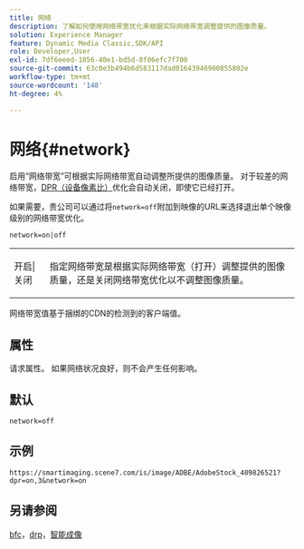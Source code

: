 ```yaml
---
title: 网络
description: 了解如何使用网络带宽优化来根据实际网络带宽调整提供的图像质量。
solution: Experience Manager
feature: Dynamic Media Classic,SDK/API
role: Developer,User
exl-id: 7df6eeed-1856-40e1-bd5d-8f06efc7f700
source-git-commit: 63c0e3b494b6d583117dad01643946900855802e
workflow-type: tm+mt
source-wordcount: '148'
ht-degree: 4%

---
```


# 网络{#network}

启用“网络带宽”可根据实际网络带宽自动调整所提供的图像质量。 对于较差的网络带宽，[DPR（设备像素比）](/help/aem-is-ir-api/is-api/http-ref/image-serving-api-ref/c-http-protocol-reference/c-command-reference/r-dpr.md)优化会自动关闭，即使它已经打开。

如果需要，贵公司可以通过将`network=off`附加到映像的URL来选择退出单个映像级别的网络带宽优化。

`network=on|off`

<table id="simpletable_2D23B1B282CD4216AB5BE7E7430D1B3F"> 
 <tr class="strow"> 
  <td class="stentry"> <p> <span class="codeph">开启|关闭</span> </p> </td> 
  <td class="stentry"> <p>指定网络带宽是根据实际网络带宽（打开）调整提供的图像质量，还是关闭网络带宽优化以不调整图像质量。</p> </td> 
 </tr> 
</table>

网络带宽值基于捆绑的CDN的检测到的客户端值。

## 属性

请求属性。 如果网络状况良好，则不会产生任何影响。

## 默认

`network=off`

## 示例

`https://smartimaging.scene7.com/is/image/ADBE/AdobeStock_409826521?dpr=on,3&network=on`

## 另请参阅

[bfc](/help/aem-is-ir-api/is-api/http-ref/image-serving-api-ref/c-http-protocol-reference/c-command-reference/r-bfc.md)，[drp](/help/aem-is-ir-api/is-api/http-ref/image-serving-api-ref/c-http-protocol-reference/c-command-reference/r-dpr.md)，[智能成像](https://experienceleague.adobe.com/docs/experience-manager-cloud-service/content/assets/dynamicmedia/imaging-faq.html?lang=en)
